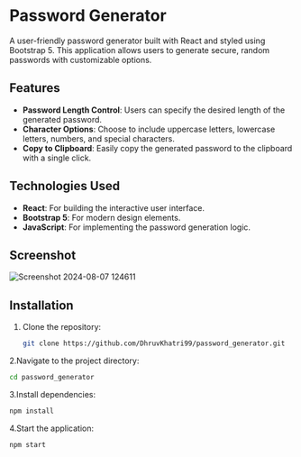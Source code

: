 # Password Generator

A user-friendly password generator built with React and styled using Bootstrap 5. This application allows users to generate secure, random passwords with customizable options.

## Features
- **Password Length Control**: Users can specify the desired length of the generated password.
- **Character Options**: Choose to include uppercase letters, lowercase letters, numbers, and special characters.
- **Copy to Clipboard**: Easily copy the generated password to the clipboard with a single click.

## Technologies Used
- **React**: For building the interactive user interface.
- **Bootstrap 5**: For  modern design elements.
- **JavaScript**: For implementing the password generation logic.

## Screenshot
![Screenshot 2024-08-07 124611](https://github.com/user-attachments/assets/f7499188-5ac6-4e59-8e13-c66ed9e603c9)


## Installation
1. Clone the repository:
   ```bash
   git clone https://github.com/DhruvKhatri99/password_generator.git
   ```
2.Navigate to the project directory:
   ```bash
   cd password_generator
   ```

3.Install dependencies:
   ```bash
   npm install
   ```

4.Start the application:
   ```bash
   npm start
   ```

